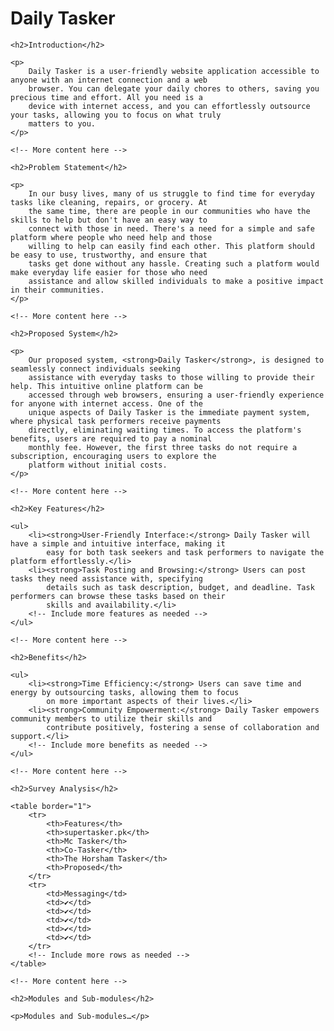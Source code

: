 <h1>Daily Tasker</h1>

    <h2>Introduction</h2>

    <p>
        Daily Tasker is a user-friendly website application accessible to anyone with an internet connection and a web
        browser. You can delegate your daily chores to others, saving you precious time and effort. All you need is a
        device with internet access, and you can effortlessly outsource your tasks, allowing you to focus on what truly
        matters to you.
    </p>

    <!-- More content here -->

    <h2>Problem Statement</h2>

    <p>
        In our busy lives, many of us struggle to find time for everyday tasks like cleaning, repairs, or grocery. At
        the same time, there are people in our communities who have the skills to help but don't have an easy way to
        connect with those in need. There's a need for a simple and safe platform where people who need help and those
        willing to help can easily find each other. This platform should be easy to use, trustworthy, and ensure that
        tasks get done without any hassle. Creating such a platform would make everyday life easier for those who need
        assistance and allow skilled individuals to make a positive impact in their communities.
    </p>

    <!-- More content here -->

    <h2>Proposed System</h2>

    <p>
        Our proposed system, <strong>Daily Tasker</strong>, is designed to seamlessly connect individuals seeking
        assistance with everyday tasks to those willing to provide their help. This intuitive online platform can be
        accessed through web browsers, ensuring a user-friendly experience for anyone with internet access. One of the
        unique aspects of Daily Tasker is the immediate payment system, where physical task performers receive payments
        directly, eliminating waiting times. To access the platform's benefits, users are required to pay a nominal
        monthly fee. However, the first three tasks do not require a subscription, encouraging users to explore the
        platform without initial costs.
    </p>

    <!-- More content here -->

    <h2>Key Features</h2>

    <ul>
        <li><strong>User-Friendly Interface:</strong> Daily Tasker will have a simple and intuitive interface, making it
            easy for both task seekers and task performers to navigate the platform effortlessly.</li>
        <li><strong>Task Posting and Browsing:</strong> Users can post tasks they need assistance with, specifying
            details such as task description, budget, and deadline. Task performers can browse these tasks based on their
            skills and availability.</li>
        <!-- Include more features as needed -->
    </ul>

    <!-- More content here -->

    <h2>Benefits</h2>

    <ul>
        <li><strong>Time Efficiency:</strong> Users can save time and energy by outsourcing tasks, allowing them to focus
            on more important aspects of their lives.</li>
        <li><strong>Community Empowerment:</strong> Daily Tasker empowers community members to utilize their skills and
            contribute positively, fostering a sense of collaboration and support.</li>
        <!-- Include more benefits as needed -->
    </ul>

    <!-- More content here -->

    <h2>Survey Analysis</h2>

    <table border="1">
        <tr>
            <th>Features</th>
            <th>supertasker.pk</th>
            <th>Mc Tasker</th>
            <th>Co-Tasker</th>
            <th>The Horsham Tasker</th>
            <th>Proposed</th>
        </tr>
        <tr>
            <td>Messaging</td>
            <td>✔</td>
            <td>✔</td>
            <td>✔</td>
            <td>✔</td>
            <td>✔</td>
        </tr>
        <!-- Include more rows as needed -->
    </table>

    <!-- More content here -->

    <h2>Modules and Sub-modules</h2>

    <p>Modules and Sub-modules…</p>
